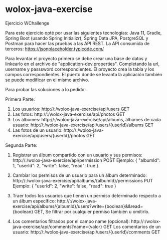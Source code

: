 # wolox-java-exercise

Ejercicio WChallenge

Para este ejercicio opté por usar las siguientes tecnologías: Java 11, Gradle, Spring Boot (usando Spring Initializr), Spring Data JPA, PostgreSQL y Postman para hacer las pruebas a las API REST.
La API consumida de terceros: https://jsonplaceholder.typicode.com/

Para levantar el proyecto primero se debe crear una base de datos y linkearlo en el archivo de "application-dev.properties". Completando la url, username y passsword correspondientes. El proyecto crea la tabla y los campos correspondientes.
El puerto donde se levanta la aplicación también se puede modificar en el mismo archivo.

Para probar las soluciones a lo pedido:

Primera Parte:
1. Los usuarios: http://<host>:<puerto>/wolox-java-exercise/api/users GET
2. Las fotos: http://<host>:<puerto>/wolox-java-exercise/api/photos GET 
3. Los álbumes: http://<host>:<puerto>/wolox-java-exercise/api/albums, álbumes de cada usuario: http://<host>:<puerto>/wolox-java-exercise/api/users/{userId}/albums GET
4. Las fotos de un usuario: http://<host>:<puerto>/wolox-java-exercise/api/users/{userId}/photos GET

Segunda Parte:
1. Registrar un álbum compartido con un usuario y sus permisos: http://<host>:<puerto>/wolox-java-exercise/api/permission POST
Ejemplo: {
    "albumId": 1,
    "userId": 2,
    "write": false,
    "read": true
}
  
2. Cambiar los permisos de un usuario para un álbum determinado: http://<host>:<puerto>/wolox-java-exercise/api/albums/{albumId}/permissions PUT
Ejemplo: {
    "userId": 2,
    "write": false,
    "read": true
}
 
3. Traer todos los usuarios que tienen un permiso determinado respecto a un
álbum específico: http://<host>:<puerto>/wolox-java-exercise/api/albums/{albumId}/users?write={boolean}&&read={boolean} GET, Se filtrar por cualquier permiso también u omitirlo.
  
4. Los comentarios filtrados por el campo name (opcional): http://<host>:<puerto>/wolox-java-exercise/api/comments?name={valor} GET
Los comentarios de un usuario: http://<host>:<puerto>/wolox-java-exercise/api/users/{userId}/comments GET
